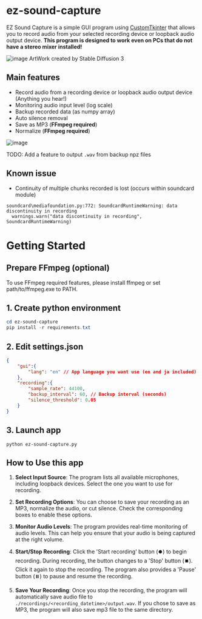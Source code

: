 # ez-sound-capture
EZ Sound Capture is a simple GUI program using [CustomTkinter](https://github.com/TomSchimansky/CustomTkinter) that allows you to record audio from your selected recording device or loopback audio output device.
**This program is designed to work even on PCs that do not have a stereo mixer installed!**

![image](https://github.com/keisuke-okb/ez-sound-capture/assets/70097451/95b55e50-904e-46dd-a1c6-e0dffbe65c49)
ArtWork created by Stable Diffusion 3

## Main features
- Record audio from a recording device or loopback audio output device (Anything you hear!)
- Monitoring audio input level (log scale)
- Backup recorded data (as numpy array)
- Auto silence removal
- Save as MP3 (**FFmpeg required**)
- Normalize (**FFmpeg required**)

![image](https://github.com/keisuke-okb/ez-sound-capture/assets/70097451/88067a26-e986-4164-8a16-fdec51e3b890)

TODO: Add a feature to output `.wav`  from backup npz files

## Known issue
- Continuity of multiple chunks recorded is lost (occurs within soundcard module)
```
soundcard\mediafoundation.py:772: SoundcardRuntimeWarning: data discontinuity in recording
  warnings.warn("data discontinuity in recording", SoundcardRuntimeWarning)
```

# Getting Started

## Prepare FFmpeg (optional) 

To use FFmpeg required features, please install ffmpeg or set path/to/ffmpeg.exe to PATH.

## 1. Create python environment
```powershell
cd ez-sound-capture
pip install -r requirements.txt
```

## 2. Edit settings.json
```json
{
    "gui":{
        "lang": "en" // App language you want use (en and ja included)
    },
    "recording":{
        "sample_rate": 44100,
        "backup_interval": 60, // Backup interval (seconds)
        "silence_threshold": 0.05 
    }
}
```

## 3. Launch app
`python ez-sound-capture.py`

## How to Use this app

1. **Select Input Source**: The program lists all available microphones, including loopback devices. Select the one you want to use for recording.

2. **Set Recording Options**: You can choose to save your recording as an MP3, normalize the audio, or cut silence. Check the corresponding boxes to enable these options.

3. **Monitor Audio Levels**: The program provides real-time monitoring of audio levels. This can help you ensure that your audio is being captured at the right volume.

4. **Start/Stop Recording**: Click the 'Start recording' button (⏺️) to begin recording. During recording, the button changes to a 'Stop' button (⏹️). Click it again to stop the recording. The program also provides a 'Pause' button (⏸️) to pause and resume the recording.

5. **Save Your Recording**: Once you stop the recording, the program will automatically save audio file to `./recordings/<recording_datetime>/output.wav`. If you chose to save as MP3, the program will also save mp3 file to the same directory.
